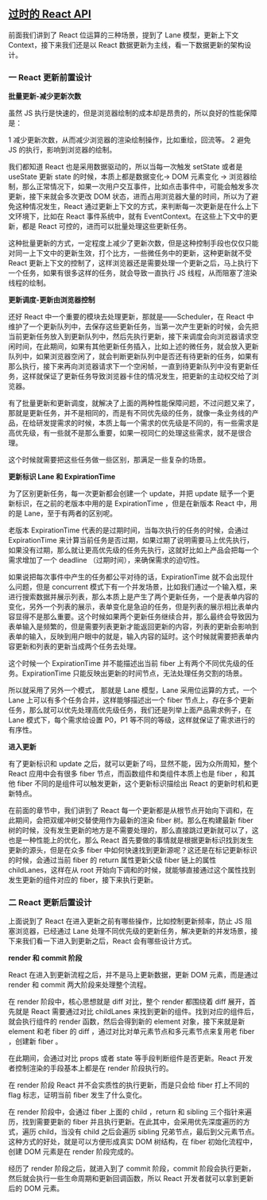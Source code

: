 ## [过时的 React API](https://zh-hans.react.dev/reference/react/legacy)


前面我们讲到了 React 位运算的三种场景，提到了 Lane 模型，更新上下文 Context，接下来我们还是以 React 数据更新为主线，看一下数据更新的架构设计。

### 一 React 更新前置设计
**批量更新-减少更新次数**

虽然 JS 执行是快速的，但是浏览器绘制的成本却是昂贵的，所以良好的性能保障是：

1 减少更新次数，从而减少浏览器的渲染绘制操作，比如重绘，回流等。 2 避免 JS 的执行，影响到浏览器的绘制。

我们都知道 React 也是采用数据驱动的，所以当每一次触发 setState 或者是 useState 更新 state 的时候，本质上都是数据变化-> DOM 元素变化 -> 浏览器绘制，那么正常情况下，如果一次用户交互事件，比如点击事件中，可能会触发多次更新，接下来就会多次更改 DOM 状态，进而占用浏览器大量的时间，所以为了避免这种情况发生，React 通过更新上下文的方式，来判断每一次更新是在什么上下文环境下，比如在 React 事件系统中，就有 EventContext。在这些上下文中的更新，都是 React 可控的，进而可以批量处理这些更新任务。

这种批量更新的方式，一定程度上减少了更新次数，但是这种控制手段也仅仅只能对同一上下文中的更新生效，打个比方，一些微任务中的更新，这种更新就不受 React 更新上下文的控制了，这样浏览器还是需要处理一个更新之后，马上执行下一个任务，如果有很多这样的任务，就会导致一直执行 JS 线程，从而阻塞了渲染线程的绘制。

**更新调度-更新由浏览器控制**

还好 React 中一个重要的模块去处理更新，那就是——Scheduler，在 React 中维护了一个更新队列中，去保存这些更新任务，当第一次产生更新的时候，会先把当前更新任务放入到更新队列中，然后先执行更新，接下来调度会向浏览器请求空闲时间，在此期间，如果有其他更新任务插入，比如上述的微任务，就会放入更新队列中，如果浏览器空闲了，就会判断更新队列中是否还有待更新的任务，如果有那么执行，接下来再向浏览器请求下一个空闲帧，一直到待更新队列中没有更新任务，这样就保证了更新任务导致浏览器卡住的情况发生，把更新的主动权交给了浏览器。

有了批量更新和更新调度，就解决了上面的两种性能保障问题，不过问题又来了，那就是更新任务，并不是相同的，而是有不同优先级的任务，就像一条业务线的产品，在给研发提需求的时候，本质上每一个需求的优先级是不同的，有一些需求是高优先级，有一些就不是那么重要，如果一视同仁的处理这些需求，就不是很合理。

这个时候就需要把这些任务做一些区别，那满足一些复杂的场景。

**更新标识 Lane 和 ExpirationTime**

为了区别更新任务，每一次更新都会创建一个 update，并把 update 赋予一个更新标识，在之前的老版本中用的是 ExpirationTime ，但是在新版本 React 中，用的是 Lane，至于有两者的区别呢。

老版本 ExpirationTime 代表的是过期时间，当每次执行的任务的时候，会通过 ExpirationTime 来计算当前任务是否过期，如果过期了说明需要马上优先执行，如果没有过期，那么就让更高优先级的任务先执行，这就好比如上产品会把每一个需求增加了一个 deadline （过期时间），来确保需求的迫切性。

如果说把每次事件中产生的任务都公平对待的话，ExpirationTime 就不会出现什么问题，但是 concurrent 模式下有一个并发场景，比如我们通过一个输入框，来进行搜索数据并展示列表，那么本质上是产生了两个更新任务，一个是表单内容的变化，另外一个列表的展示，表单变化是急迫的任务，但是列表的展示相比表单内容显得不是那么重要。这个时候如果两个更新任务继续合并，那么最终会导致因为表单输入是频繁的，但是需要列表更新才能返回更新的内容，列表的更新会影响到表单的输入，反映到用户眼中的就是，输入内容的延时。这个时候就需要把表单内容更新和列表的更新当成两个任务去处理。

这个时候一个 ExpirationTime 并不能描述出当前 fiber 上有两个不同优先级的任务。ExpirationTime 只能反映出更新的时间节点，无法处理任务交割的场景。

所以就采用了另外一个模式， 那就是 Lane 模型，Lane 采用位运算的方式，一个 Lane 上可以有多个任务合并，这样能够描述出一个 fiber 节点上，存在多个更新任务，那么就可以优先处理高优先级任务，我们还是列举上面产品需求例子，在 Lane 模式下，每个需求给设置 P0，P1 等不同的等级，这样就保证了需求进行的有序性。

**进入更新**

有了更新标识和 update 之后，就可以更新了吗，显然不能，因为众所周知，整个 React 应用中会有很多 fiber 节点，而函数组件和类组件本质上也是 fiber ，和其他 fiber 不同的是组件可以触发更新，这个更新标识描绘出 React 的更新时机和更新特点。

在前面的章节中，我们讲到了 React 每一个更新都是从根节点开始向下调和，在此期间，会把双缓冲树交替使用作为最新的渲染 fiber 树。那么在构建最新 fiber 树的时候，没有发生更新的地方是不需要处理的，那么直接跳过更新就可以了，这也是一种性能上的优化，那么 React 首先要做的事情就是根据更新标识找到发生更新的源头，但是在众多 fiber 中如何快速找到更新源呢？这还是在标记更新标识的时候，会通过当前 fiber 的 return 属性更新父级 fiber 链上的属性 childLanes，这样在从 root 开始向下调和的时候，就能够直接通过这个属性找到发生更新的组件对应的 fiber，接下来执行更新。

### 二 React 更新后置设计
上面说到了 React 在进入更新之前有哪些操作，比如控制更新频率，防止 JS 阻塞浏览器，已经通过 Lane 处理不同优先级的更新任务，解决更新的并发场景，接下来我们看一下进入到更新之后，React 会有哪些设计方式。

**render 和 commit 阶段**

React 在进入到更新流程之后，并不是马上更新数据，更新 DOM 元素，而是通过 render 和 commit 两大阶段来处理整个流程。

在 render 阶段中，核心思想就是 diff 对比，整个 render 都围绕着 diff 展开，首先就是 React 需要通过对比 childLanes 来找到更新的组件。找到对应的组件后，就会执行组件的 render 函数，然后会得到新的 element 对象，接下来就是新 element 和老 fiber 的 diff ，通过对比对单元素节点和多元素节点来复用老 fiber ，创建新 fiber 。

在此期间，会通过对比 props 或者 state 等手段判断组件是否更新。React 开发者控制渲染的手段基本上都是在 render 阶段执行的。

在 render 阶段 React 并不会实质性的执行更新，而是只会给 fiber 打上不同的 flag 标志，证明当前 fiber 发生了什么变化。

在 render 阶段中，会通过 fiber 上面的 child ，return 和 sibling 三个指针来遍历，找到需要更新的 fiber 并且执行更新。在此其中，会采用优先深度遍历的方式，遍历 child，当没有 child 之后会遍历 sibling 兄弟节点，最后到父元素节点。这种方式的好处，就是可以方便形成真实 DOM 树结构，在 fiber 初始化流程中，创建 DOM 元素是在 render 阶段完成的。

经历了 render 阶段之后，就进入到了 commit 阶段，commit 阶段会执行更新，然后就会执行一些生命周期和更新回调函数，所以 React 开发者就可以拿到更新后的 DOM 元素。